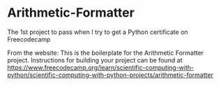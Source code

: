 # Arithmetic-Formatter
The 1st project to pass when I try to get a Python certificate on Freecodecamp

From the website:
This is the boilerplate for the Arithmetic Formatter project. Instructions for building your project can be found at https://www.freecodecamp.org/learn/scientific-computing-with-python/scientific-computing-with-python-projects/arithmetic-formatter
